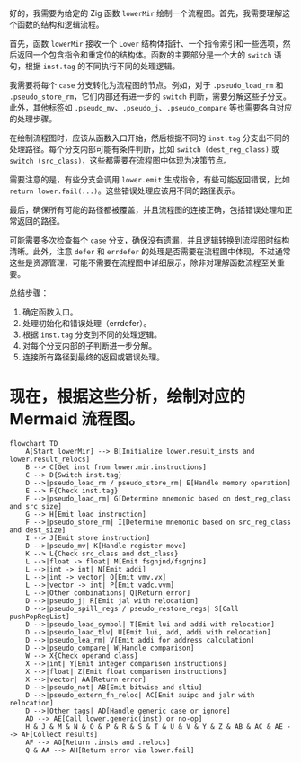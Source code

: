 好的，我需要为给定的 Zig 函数 `lowerMir` 绘制一个流程图。首先，我需要理解这个函数的结构和逻辑流程。

首先，函数 `lowerMir` 接收一个 `Lower` 结构体指针、一个指令索引和一些选项，然后返回一个包含指令和重定位的结构体。函数的主要部分是一个大的 `switch` 语句，根据 `inst.tag` 的不同执行不同的处理逻辑。

我需要将每个 `case` 分支转化为流程图的节点。例如，对于 `.pseudo_load_rm` 和 `.pseudo_store_rm`，它们内部还有进一步的 `switch` 判断，需要分解这些子分支。此外，其他标签如 `.pseudo_mv`、`.pseudo_j`、`.pseudo_compare` 等也需要各自对应的处理步骤。

在绘制流程图时，应该从函数入口开始，然后根据不同的 `inst.tag` 分支出不同的处理路径。每个分支内部可能有条件判断，比如 `switch (dest_reg_class)` 或 `switch (src_class)`，这些都需要在流程图中体现为决策节点。

需要注意的是，有些分支会调用 `lower.emit` 生成指令，有些可能返回错误，比如 `return lower.fail(...)`。这些错误处理应该用不同的路径表示。

最后，确保所有可能的路径都被覆盖，并且流程图的连接正确，包括错误处理和正常返回的路径。

可能需要多次检查每个 `case` 分支，确保没有遗漏，并且逻辑转换到流程图时结构清晰。此外，注意 `defer` 和 `errdefer` 的处理是否需要在流程图中体现，不过通常这些是资源管理，可能不需要在流程图中详细展示，除非对理解函数流程至关重要。

总结步骤：
1. 确定函数入口。
2. 处理初始化和错误处理（errdefer）。
3. 根据 `inst.tag` 分支到不同的处理逻辑。
4. 对每个分支内部的子判断进一步分解。
5. 连接所有路径到最终的返回或错误处理。

现在，根据这些分析，绘制对应的 Mermaid 流程图。
================================================
```mermaid
flowchart TD
    A[Start lowerMir] --> B[Initialize lower.result_insts and lower.result_relocs]
    B --> C[Get inst from lower.mir.instructions]
    C --> D{Switch inst.tag}
    D -->|pseudo_load_rm / pseudo_store_rm| E[Handle memory operation]
    E --> F{Check inst.tag}
    F -->|pseudo_load_rm| G[Determine mnemonic based on dest_reg_class and src_size]
    G --> H[Emit load instruction]
    F -->|pseudo_store_rm| I[Determine mnemonic based on src_reg_class and dest_size]
    I --> J[Emit store instruction]
    D -->|pseudo_mv| K[Handle register move]
    K --> L{Check src_class and dst_class}
    L -->|float -> float| M[Emit fsgnjnd/fsgnjns]
    L -->|int -> int| N[Emit addi]
    L -->|int -> vector| O[Emit vmv.vx]
    L -->|vector -> int| P[Emit vadc.vvm]
    L -->|Other combinations| Q[Return error]
    D -->|pseudo_j| R[Emit jal with relocation]
    D -->|pseudo_spill_regs / pseudo_restore_regs| S[Call pushPopRegList]
    D -->|pseudo_load_symbol| T[Emit lui and addi with relocation]
    D -->|pseudo_load_tlv| U[Emit lui, add, addi with relocation]
    D -->|pseudo_lea_rm| V[Emit addi for address calculation]
    D -->|pseudo_compare| W[Handle comparison]
    W --> X{Check operand class}
    X -->|int| Y[Emit integer comparison instructions]
    X -->|float| Z[Emit float comparison instructions]
    X -->|vector| AA[Return error]
    D -->|pseudo_not| AB[Emit bitwise and sltiu]
    D -->|pseudo_extern_fn_reloc| AC[Emit auipc and jalr with relocation]
    D -->|Other tags| AD[Handle generic case or ignore]
    AD --> AE[Call lower.generic(inst) or no-op]
    H & J & M & N & O & P & R & S & T & U & V & Y & Z & AB & AC & AE --> AF[Collect results]
    AF --> AG[Return .insts and .relocs]
    Q & AA --> AH[Return error via lower.fail]
```